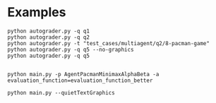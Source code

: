 


# Examples
        
    python autograder.py -q q1
    python autograder.py -q q2
    python autograder.py -t "test_cases/multiagent/q2/8-pacman-game"
    python autograder.py -q q5 --no-graphics
    python autograder.py -q q5


    python main.py -p AgentPacmanMinimaxAlphaBeta -a evaluation_function=evaluation_function_better

    python main.py --quietTextGraphics
    